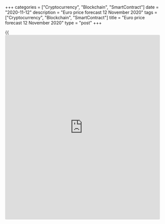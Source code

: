 +++
categories = ["Cryptocurrency", "Blockchain", "SmartContract"]
date = "2020-11-12"
description = "Euro price forecast 12 November 2020"
tags = ["Cryptocurrency", "Blockchain", "SmartContract"]
title = "Euro price forecast 12 November 2020"
type = "post"
+++

{{<iframe id="large-banner" src="https://www.bounty.group/#slide=14.0" width="100%" height="600" scrolling="no" style="border: 0px solid rgb(216, 221, 230); border-radius: 3px;">}}

2020-11-12

2020-11-12

Euro and ‘fun isolation’. Forecast as of 12.11.2020Dmitri Demidenko

The [history](https://www.fixpro.org/post/chargeless-historical-data-api-backtesting/) repeats. In late spring-early autumn, the [S&P 500][1]
pushes the EURUSD up. The same could occur in the rest of 2020. Let us
discuss the Forex outlook and make up a [EURUSD][2] trading plan.

##  ** **Monthly** **euro** **fundamental forecast****

I have often mentioned that the fourth quarter should be similar to the
second, although the disaster should be less dramatic. This is evident
from economic data, which suggests the current restrictions hit the
euro-area economy. However, the damage is far less than it was during
the previous lockdown. People continue going to work, manufacturing
operates, and the government restricts entertainment and retail trading.
The so-called ‘fun isolation’ suggests that vaccines' introduction will
allow the euro-area economy to recover soon. This fact lets me hope that
the [EURUSD][2] correction won’t be deep.

Of course, the ECB would like the euro to cost as little as possible,
which will support exports and accelerate inflation. In her recent
speech, Christine Lagarde highlighted the effectiveness of the Pandemic
Emergence Purchase Program (PEPP) and anti-crisis long-term refinancing
operation (LTRO). This was a clear signal that both of them will be
expanded in December. On the other hand, the ECB president did not say
anything about interest-rate changes. It is quite possible that by
increasing the scale of QE, the ECB will cause the same reaction in
[EURUSD][2] as the Bank of England did by its similar actions. Remember,
the pound rose in response to the BoE monetary easing in November.

###  **Dynamics and structure of ECB assets**

 _Source_ _: Bloomberg_

But still, the primary growth driver for the EURUSD is not the liquidity
trap suggesting lower efficiency of the stimulating measures as their
volumes increase and inadequate response of the regional currency. That
is the rally of the US stock indexes, which supports the euro. Yes, the
[S&P 500][1] growth on November 9 unexpectedly supported the dollar. But
this situation resulted from the realization of the investment idea of
Biden’s victory in the US presidential election. The correlation between
the US stock market and the [EURUSD][2] should soon restore, which could
encourage the euro bulls to go ahead.

The record stimuli as the response to the recession have poured a huge
amount of money into the financial system. Ahead of the elections,
[investor](https://www.fintechee.com/tutorial-for-forex-trading/investor-mode/)s preferred to hold cash because of uncertainty. Now, that money
goes back into the market. Amid positive [news](https://www.letsplayfx.com/blog/forex-news-website/) about vaccines, the [S&P
500][1] rallies thanks to traditional industries, including industry and
banking. As soon as there are talks about a long vaccine introduction
process, the stock market is still rising. This time thanks to the tech
stocks.

### Monthly [EURUSD][2] trading plan

The current situation looks like that of the second quarter when the US
and the euro-area economies slid down into recession, and the [S&P
500][1] was growing. Investors expected the recession to end soon, and
the GDP recovery to be V-shaped. The same is now. It will take a long
time to introduce the COVID-19 vaccine after it has been approved.
However, the stock indexes are rallying up, suggesting purchases of the
[EURUSD][2] if the price closes above 1.18 and 1.1845. Otherwise, the US
stock market correction will send the euro down to $1.172 and $1.167.

* * *

P.S. Did you like my article? Share it in social networks: it will be
the best “thank you" :)

Ask me questions and comment below. I’ll be glad to answer your
questions and give necessary explanations.

 **Useful links:**

  * I recommend trying to trade with a reliable broker [here][3]. The system allows you to trade by yourself or copy successful traders from all across the globe.
  * Use my promo-code BLOG for getting deposit bonus 50% on LiteForex platform. Just enter this code in the appropriate field while [depositing][4] your trading account.
  * Telegram chat for traders: <t.me/liteforexengchat>. We are sharing the signals and trading experience
  * Telegram channel with high-quality analytics, Forex reviews, training articles, and other useful things for traders <t.me/liteforex>

## Price chart of EURUSD in real time mode

The content of this article reflects the author’s opinion and does not
necessarily reflect the official position of LiteForex. The material
published on this page is provided for informational purposes only and
should not be considered as the provision of investment advice for the
purposes of Directive 2004/39/EC.

Rate this article:

{{value}}

( {{count}} {{title}} )

   1. my.liteforex.com/trading/chart?symbol=SPX&returnUrl=true
   2. my.liteforex.com/trading/chart?symbol=EURUSD&returnUrl=true
   3. my.liteforex.com/?category=analysts-opinions&slug=euro-and-fun-isolation-forecast-as-of-12112020&openPopup=%2Fregistration%2Fpopup&utm_source=blog&utm_medium=article&utm_campaign=bonus
   4. my.liteforex.com/deposit/?category=analysts-opinions&slug=euro-and-fun-isolation-forecast-as-of-12112020&promo_code=BLOG&utm_source=blog&utm_medium=article&utm_campaign=bonus
